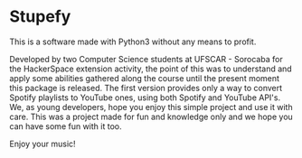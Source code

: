 **Stupefy**
===========
This is a software made with Python3 without any means to profit.

Developed by two Computer Science students at UFSCAR - Sorocaba for the HackerSpace extension activity, the point of this was to understand and apply some abilities gathered along the course until the present moment this package is released. The first version provides only a way to convert Spotify playlists to YouTube ones, using both Spotify and YouTube API's. We, as young developers, hope you enjoy this simple project and use it with care. This was a project made for fun and knowledge only and we hope you can have some fun with it too. 

Enjoy your music!